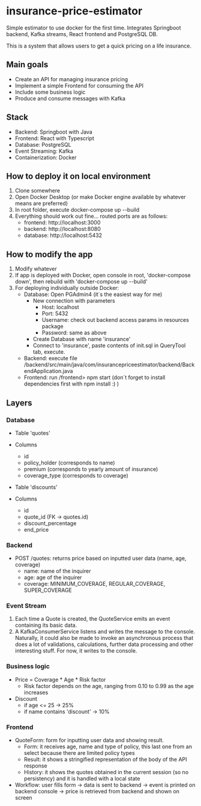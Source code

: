 # insurance-price-estimator
Simple estimator to use docker for the first time. Integrates Springboot backend, Kafka streams, React frontend and PostgreSQL DB.

This is a system that allows users to get a quick pricing on a life insurance. 

## Main goals
* Create an API for managing insurance pricing
* Implement a simple Frontend for consuming the API
* Include some business logic 
* Produce and consume messages with Kafka

## Stack
* Backend: Springboot with Java
* Frontend: React with Typescript
* Database: PostgreSQL
* Event Streaming: Kafka
* Containerization: Docker

## How to deploy it on local environment
1) Clone somewhere
2) Open Docker Desktop (or make Docker engine available by whatever means are preferred)
3) In root folder, execute docker-compose up --build
4) Everything should work out fine... routed ports are as follows:
    * frontend: http://localhost:3000
    * backend: http://localhost:8080
    * database: http://localhost:5432

## How to modify the app
1) Modify whatever
2) If app is deployed with Docker, open console in root, 'docker-compose down', then rebuild with 'docker-compose up --build'
3) For deploying individually outside Docker:
    * Database: Open PGAdmin4 (it´s the easiest way for me)
        * New connection with parameters
            - Host: localhost
            - Port: 5432
            - Username: check out backend access params in resources package
            - Password: same as above
        * Create Database with name 'insurance'
        * Connect to 'insurance', paste contents of init.sql in QueryTool tab, execute.
    * Backend: execute file /backend/src/main/java/com/insurancepriceestimator/backend/BackendApplication.java
    * Frontend: run /frontend> npm start (don´t forget to install dependencies first with npm install :) )

## Layers
### Database
* Table 'quotes'
* Columns
    * id
    * policy_holder (corresponds to name)
    * premium (corresponds to yearly amount of insurance)
    * coverage_type (corresponds to coverage)

* Table 'discounts'
* Columns
    * id
    * quote_id (FK -> quotes.id)
    * discount_percentage
    * end_price

### Backend
* POST /quotes: returns price based on inputted user data (name, age, coverage)
    * name: name of the inquirer
    * age: age of the inquirer
    * coverage: MINIMUM_COVERAGE, REGULAR_COVERAGE, SUPER_COVERAGE

### Event Stream
1) Each time a Quote is created, the QuoteService emits an event containing its basic data.
2) A KafkaConsumerService listens and writes the message to the console. Naturally, it could also be made to invoke an asynchronous process that does a lot of validations, calculations, further data processing and other interesting stuff. For now, it writes to the console.

### Business logic
* Price = Coverage * Age * Risk factor
    * Risk factor depends on the age, ranging from 0.10 to 0.99 as the age increases
* Discount
    * if age <= 25 -> 25%
    * if name contains 'discount' -> 10%

### Frontend
* QuoteForm: form for inputting user data and showing result.
    * Form: it receives age, name and type of policy, this last one from an select because there are limited policy types
    * Result: it shows a stringified representation of the body of the API response
    * History: it shows the quotes obtained in the current session (so no persistency) and it is handled with a local state
* Workflow: user fills form -> data is sent to backend -> event is printed on backend console -> price is retrieved from backend and shown on screen
